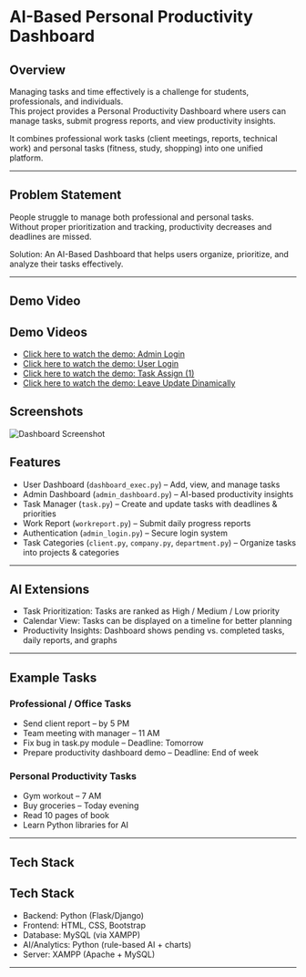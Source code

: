 # AI-Based Personal Productivity Dashboard

## Overview
Managing tasks and time effectively is a challenge for students, professionals, and individuals.  
This project provides a Personal Productivity Dashboard where users can manage tasks, submit progress reports, and view productivity insights.  

It combines professional work tasks (client meetings, reports, technical work) and personal tasks (fitness, study, shopping) into one unified platform.  

---

## Problem Statement
People struggle to manage both professional and personal tasks.  
Without proper prioritization and tracking, productivity decreases and deadlines are missed.  

Solution: An AI-Based Dashboard that helps users organize, prioritize, and analyze their tasks effectively.  

---

## Demo Video
## Demo Videos

- [Click here to watch the demo: Admin Login](https://drive.google.com/file/d/1qVV8ZKL6TPu81sPDXsw6jBPD9UMZMS0k/view?usp=sharing)  
- [Click here to watch the demo: User Login](https://drive.google.com/file/d/12fApU-USsC_TkFiNaK-TSrMVpI39iOnU/view?usp=sharing)  
- [Click here to watch the demo: Task Assign (1)](https://drive.google.com/file/d/16-mlLFzxP0Z1rhcApDP9DJpLBCJGoaOx/view?usp=sharing)  
- [Click here to watch the demo: Leave Update Dinamically](https://drive.google.com/file/d/1kmVqZNCezSBiXqFiPAxdSwr0Geri64S3/view?usp=sharing)





## Screenshots
![Dashboard Screenshot](screenshot/dashboard.png)


## Features
- User Dashboard (`dashboard_exec.py`) – Add, view, and manage tasks  
- Admin Dashboard (`admin_dashboard.py`) – AI-based productivity insights  
- Task Manager (`task.py`) – Create and update tasks with deadlines & priorities  
- Work Report (`workreport.py`) – Submit daily progress reports  
- Authentication (`admin_login.py`) – Secure login system  
- Task Categories (`client.py`, `company.py`, `department.py`) – Organize tasks into projects & categories  

---

## AI Extensions
- Task Prioritization: Tasks are ranked as High / Medium / Low priority  
- Calendar View: Tasks can be displayed on a timeline for better planning  
- Productivity Insights: Dashboard shows pending vs. completed tasks, daily reports, and graphs  

---

## Example Tasks
### Professional / Office Tasks
- Send client report – by 5 PM  
- Team meeting with manager – 11 AM  
- Fix bug in task.py module – Deadline: Tomorrow  
- Prepare productivity dashboard demo – Deadline: End of week  

### Personal Productivity Tasks
- Gym workout – 7 AM  
- Buy groceries – Today evening  
- Read 10 pages of book  
- Learn Python libraries for AI  

---

## Tech Stack
## Tech Stack
- Backend: Python (Flask/Django)  
- Frontend: HTML, CSS, Bootstrap  
- Database: MySQL (via XAMPP)  
- AI/Analytics: Python (rule-based AI + charts)  
- Server: XAMPP (Apache + MySQL)


---

